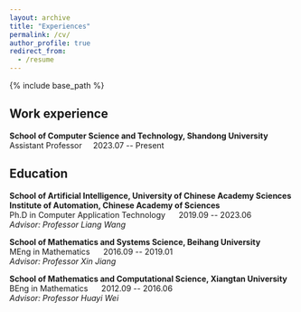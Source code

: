 ```yaml
---
layout: archive
title: "Experiences"
permalink: /cv/
author_profile: true
redirect_from:
  - /resume
---
```


{% include base_path %}

Work experience
------
**School of Computer Science and Technology, Shandong University**<br>
Assistant Professor &nbsp;&nbsp;&nbsp;&nbsp;2023.07 -- Present

Education
------
**School of Artificial Intelligence, University of Chinese Academy Sciences**  
**Institute of Automation, Chinese Academy of Sciences**  
Ph.D in Computer Application Technology &nbsp;&nbsp;&nbsp;&nbsp; 2019.09 -- 2023.06  
*Advisor: Professor Liang Wang*  

**School of Mathematics and Systems Science, Beihang University**  
MEng in Mathematics &nbsp;&nbsp;&nbsp;&nbsp; 2016.09 -- 2019.01<br>
*Advisor: Professor Xin Jiang*  

**School of Mathematics and Computational Science, Xiangtan University**  
BEng in Mathematics &nbsp;&nbsp;&nbsp;&nbsp; 2012.09 -- 2016.06<br>
*Advisor: Professor Huayi Wei* 





